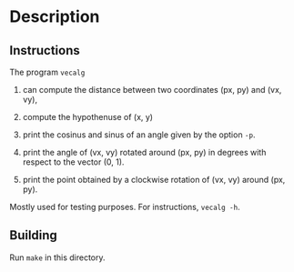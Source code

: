 # Description

## Instructions

The program `vecalg` 

1. can compute the distance between two coordinates (px, py) and (vx, vy),

2. compute the hypothenuse of (x, y)

3. print the cosinus and sinus of an angle <phi> given by the option `-p`.

4. print the angle of (vx, vy) rotated around (px, py) in degrees with respect
   to the vector (0, 1).

5. print the point obtained by a clockwise rotation of (vx, vy) around (px,
   py).

Mostly used for testing purposes. For instructions, `vecalg -h`.

## Building

Run `make` in this directory.
